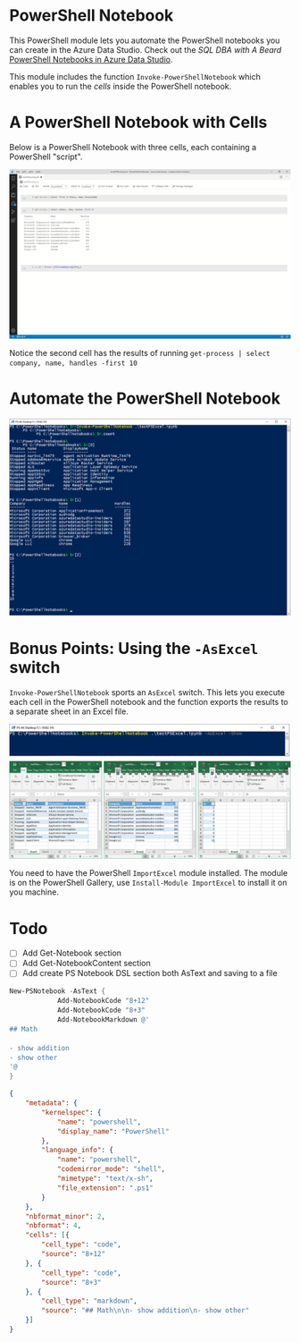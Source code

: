 # PowerShell Notebook

This PowerShell module lets you automate the PowerShell notebooks you can create in the Azure Data Studio. Check out the *SQL DBA with A Beard* [PowerShell Notebooks in Azure Data Studio](https://sqldbawithabeard.com/2019/10/17/powershell-notebooks-in-azure-data-studio/).

This module includes the function `Invoke-PowerShellNotebook` which enables you to run the *cells* inside the PowerShell notebook.

# A PowerShell Notebook with Cells

Below is a PowerShell Notebook with three cells, each containing a PowerShell "script".

![](./media/ADSPowerShellNoteBook.png)

Notice the second cell has the results of running `get-process | select company, name, handles -first 10`


# Automate the PowerShell Notebook

![](./media/InvokePowerShellNotebook.png)

# Bonus Points: Using the `-AsExcel` switch

`Invoke-PowerShellNotebook` sports an `AsExcel` switch. This lets you execute each cell in the PowerShell notebook and the function exports the results to a separate sheet in an Excel file.

![](./media/InvokePowerShellNotebookAsExcel.png)

You need to have the PowerShell `ImportExcel` module installed. The module is on the PowerShell Gallery, use `Install-Module ImportExcel` to install it on you machine.


# Todo

- [ ] Add Get-Notebook section
- [ ] Add Get-NotebookContent section
- [ ] Add create PS Notebook DSL section both AsText and saving to a file

```powershell
New-PSNotebook -AsText {
            Add-NotebookCode "8+12"
            Add-NotebookCode "8+3"
            Add-NotebookMarkdown @'
## Math

- show addition
- show other
'@
}

```

```json
{
	"metadata": {
		"kernelspec": {
			"name": "powershell",
			"display_name": "PowerShell"
		},
		"language_info": {
			"name": "powershell",
			"codemirror_mode": "shell",
			"mimetype": "text/x-sh",
			"file_extension": ".ps1"
		}
	},
	"nbformat_minor": 2,
	"nbformat": 4,
	"cells": [{
		"cell_type": "code",
		"source": "8+12"
	}, {
		"cell_type": "code",
		"source": "8+3"
	}, {
		"cell_type": "markdown",
		"source": "## Math\n\n- show addition\n- show other"
	}]
}
```